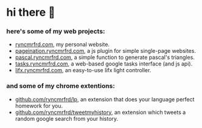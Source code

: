 # hi there 👋

### here's some of my web projects:
* [ryncmrfrd.com](https://ryncmrfrd.com/), my personal website.
* [pageination.ryncmrfrd.com](https://github.com/ryncmrfrd/pageination), a js plugin for simple single-page websites.
* [pascal.ryncmrfrd.com](https://pascal.ryncmrfrd.com/), a simple function to generate pascal's triangles.
* [tasks.ryncmrfrd.com](https://tasks.ryncmrfrd.com/), a web-based google tasks interface (and js api).
* [lifx.ryncmrfrd.com](https://lifx.ryncmrfrd.com/), an easy-to-use lifx light controller.

### and some of my chrome extentions:
* [github.com/ryncmrfrd/lp](https://github.com/ryncmrfrd/lp), an extension that does your language perfect homework for you.
* [github.com/ryncmrfrd/tweetmyhistory](https://github.com/ryncmrfrd/tweetmyhistory), an extension which tweets a random google search from your history.
